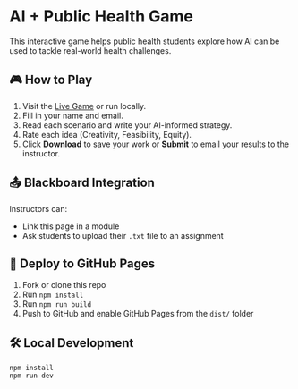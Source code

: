 
# AI + Public Health Game

This interactive game helps public health students explore how AI can be used to tackle real-world health challenges.

## 🎮 How to Play
1. Visit the [Live Game](https://aquistbe.github.io/ai-public-health-game) or run locally.
2. Fill in your name and email.
3. Read each scenario and write your AI-informed strategy.
4. Rate each idea (Creativity, Feasibility, Equity).
5. Click **Download** to save your work or **Submit** to email your results to the instructor.

## 📤 Blackboard Integration
Instructors can:
- Link this page in a module
- Ask students to upload their `.txt` file to an assignment

## 🚀 Deploy to GitHub Pages
1. Fork or clone this repo
2. Run `npm install`
3. Run `npm run build`
4. Push to GitHub and enable GitHub Pages from the `dist/` folder

## 🛠️ Local Development
```
npm install
npm run dev
```
    
